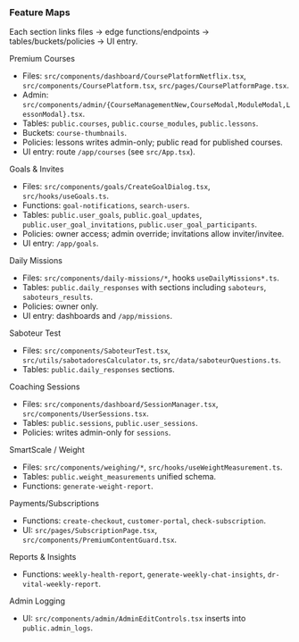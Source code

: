 ### Feature Maps

Each section links files → edge functions/endpoints → tables/buckets/policies → UI entry.

Premium Courses
- Files: `src/components/dashboard/CoursePlatformNetflix.tsx`, `src/components/CoursePlatform.tsx`, `src/pages/CoursePlatformPage.tsx`.
- Admin: `src/components/admin/{CourseManagementNew,CourseModal,ModuleModal,LessonModal}.tsx`.
- Tables: `public.courses`, `public.course_modules`, `public.lessons`.
- Buckets: `course-thumbnails`.
- Policies: lessons writes admin-only; public read for published courses.
- UI entry: route `/app/courses` (see `src/App.tsx`).

Goals & Invites
- Files: `src/components/goals/CreateGoalDialog.tsx`, `src/hooks/useGoals.ts`.
- Functions: `goal-notifications`, `search-users`.
- Tables: `public.user_goals`, `public.goal_updates`, `public.user_goal_invitations`, `public.user_goal_participants`.
- Policies: owner access; admin override; invitations allow inviter/invitee.
- UI entry: `/app/goals`.

Daily Missions
- Files: `src/components/daily-missions/*`, hooks `useDailyMissions*.ts`.
- Tables: `public.daily_responses` with sections including `saboteurs`, `saboteurs_results`.
- Policies: owner only.
- UI entry: dashboards and `/app/missions`.

Saboteur Test
- Files: `src/components/SaboteurTest.tsx`, `src/utils/sabotadoresCalculator.ts`, `src/data/saboteurQuestions.ts`.
- Tables: `public.daily_responses` sections.

Coaching Sessions
- Files: `src/components/dashboard/SessionManager.tsx`, `src/components/UserSessions.tsx`.
- Tables: `public.sessions`, `public.user_sessions`.
- Policies: writes admin-only for `sessions`.

SmartScale / Weight
- Files: `src/components/weighing/*`, `src/hooks/useWeightMeasurement.ts`.
- Tables: `public.weight_measurements` unified schema.
- Functions: `generate-weight-report`.

Payments/Subscriptions
- Functions: `create-checkout`, `customer-portal`, `check-subscription`.
- UI: `src/pages/SubscriptionPage.tsx`, `src/components/PremiumContentGuard.tsx`.

Reports & Insights
- Functions: `weekly-health-report`, `generate-weekly-chat-insights`, `dr-vital-weekly-report`.

Admin Logging
- UI: `src/components/admin/AdminEditControls.tsx` inserts into `public.admin_logs`.

